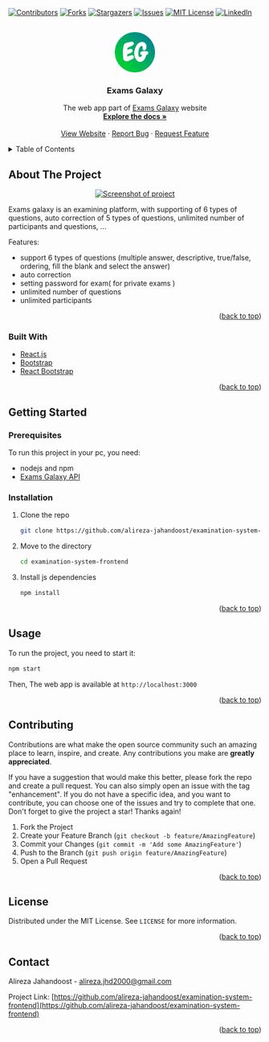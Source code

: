 <div id="top"></div>

<!-- PROJECT SHIELDS -->
<!--
*** I'm using markdown "reference style" links for readability.
*** Reference links are enclosed in brackets [ ] instead of parentheses ( ).
*** See the bottom of this document for the declaration of the reference variables
*** for contributors-url, forks-url, etc. This is an optional, concise syntax you may use.
*** https://www.markdownguide.org/basic-syntax/#reference-style-links
-->
[![Contributors][contributors-shield]][contributors-url]
[![Forks][forks-shield]][forks-url]
[![Stargazers][stars-shield]][stars-url]
[![Issues][issues-shield]][issues-url]
[![MIT License][license-shield]][license-url]
[![LinkedIn][linkedin-shield]][linkedin-url]



<!-- PROJECT LOGO -->
<br />
<div align="center">
  <a href="https://github.com/othneildrew/Best-README-Template">
    <img src="https://github.com/alireza-jahandoost/examination-system-frontend/blob/main/public/favicon.ico" alt="Logo" width="80" height="80">
  </a>

  <h3 align="center">Exams Galaxy</h3>

  <p align="center">
      The web app part of <a href="https://examsgalaxy.com">Exams Galaxy</a> website    
    <br />
    <a href="https://github.com/alireza-jahandoost/examination-system-frontend"><strong>Explore the docs »</strong></a>
    <br />
    <br />
        <a href="https://examsgalaxy.com/">View Website</a>
    ·
    <a href="https://github.com/alireza-jahandoost/examination-system-frontend/issues">Report Bug</a>
    ·
    <a href="https://github.com/alireza-jahandoost/examination-system-frontend/issues">Request Feature</a>
  </p>
</div>



<!-- TABLE OF CONTENTS -->
<details>
  <summary>Table of Contents</summary>
  <ol>
    <li>
      <a href="#about-the-project">About The Project</a>
      <ul>
        <li><a href="#built-with">Built With</a></li>
      </ul>
    </li>
    <li>
      <a href="#getting-started">Getting Started</a>
      <ul>
        <li><a href="#prerequisites">Prerequisites</a></li>
        <li><a href="#installation">Installation</a></li>
      </ul>
    </li>
    <li><a href="#usage">Usage</a></li>
    <li><a href="#roadmap">Roadmap</a></li>
    <li><a href="#contributing">Contributing</a></li>
    <li><a href="#license">License</a></li>
    <li><a href="#contact">Contact</a></li>
    <li><a href="#acknowledgments">Acknowledgments</a></li>
  </ol>
</details>



<!-- ABOUT THE PROJECT -->
## About The Project

<div align="center">
  <a href="https://alirezajahandoost.com">
    <img src="https://github.com/alireza-jahandoost/Examination-System/images/screenshot.png" alt="Screenshot of project">
  </a>
</div>

Exams galaxy is an examining platform, with supporting of 6 types of questions, auto correction of 5 types of questions, unlimited number of participants and questions, ...

Features:
* support 6 types of questions (multiple answer, descriptive, true/false, ordering, fill the blank and select the answer)
* auto correction
* setting password for exam( for private exams )
* unlimited number of questions
* unlimited participants

<p align="right">(<a href="#top">back to top</a>)</p>



### Built With

* [React.js](https://reactjs.org/)
* [Bootstrap](https://getbootstrap.com)
* [React Bootstrap](https://react-bootstrap.github.io/)

<p align="right">(<a href="#top">back to top</a>)</p>



<!-- GETTING STARTED -->
## Getting Started

### Prerequisites

To run this project in your pc, you need:
* nodejs and npm
* [Exams Galaxy API](https://github.com/alireza-jahandoost/Examination-System)

### Installation

1. Clone the repo
   ```sh
   git clone https://github.com/alireza-jahandoost/examination-system-frontend
   ```
2. Move to the directory
   ```sh
   cd examination-system-frontend
   ```
3. Install js dependencies
   ```sh
   npm install
   ```

<p align="right">(<a href="#top">back to top</a>)</p>



<!-- USAGE EXAMPLES -->
## Usage

To run the project, you need to start it:
   ```sh
   npm start
   ```
Then, The web app is available at `http://localhost:3000`

<p align="right">(<a href="#top">back to top</a>)</p>



<!-- ROADMAP -->
<!-- ## Roadmap

- [x] customizable `About me` and `Contact me` sections
- [x] unlimited number of projects to include
- [x] categorizing projects in project sections
- [x] add unlimited number of skills
- [x] categorizing skills into `Fluented` and `Familiar` categories
- [x] filtering projects by skills or project sections
- [x] search in projects
- [ ] supporting of having a blog
- [ ] showing the pdf version of pdf in landing page
- [ ] add a form in `Contact me` section to communicate easier
- [ ] supporting rtl
- [ ] supporting multi languages

See the [open issues](https://github.com/alireza-jahandoost/Portfolio/issues) for a full list of proposed features (and known issues).

<p align="right">(<a href="#top">back to top</a>)</p> -->



<!-- CONTRIBUTING -->
## Contributing

Contributions are what make the open source community such an amazing place to learn, inspire, and create. Any contributions you make are **greatly appreciated**.

If you have a suggestion that would make this better, please fork the repo and create a pull request. You can also simply open an issue with the tag "enhancement".
If you do not have a specific idea, and you want to contribute, you can choose one of the issues and try to complete that one.
Don't forget to give the project a star! Thanks again!

1. Fork the Project
2. Create your Feature Branch (`git checkout -b feature/AmazingFeature`)
3. Commit your Changes (`git commit -m 'Add some AmazingFeature'`)
4. Push to the Branch (`git push origin feature/AmazingFeature`)
5. Open a Pull Request

<p align="right">(<a href="#top">back to top</a>)</p>



<!-- LICENSE -->
## License

Distributed under the MIT License. See `LICENSE` for more information.

<p align="right">(<a href="#top">back to top</a>)</p>



<!-- CONTACT -->
## Contact

Alireza Jahandoost - alireza.jhd2000@gmail.com

Project Link: [https://github.com/alireza-jahandoost/examination-system-frontend](https://github.com/alireza-jahandoost/examination-system-frontend)

<p align="right">(<a href="#top">back to top</a>)</p>

<!-- MARKDOWN LINKS & IMAGES -->
<!-- https://www.markdownguide.org/basic-syntax/#reference-style-links -->
[contributors-shield]: https://img.shields.io/github/contributors/alireza-jahandoost/examination-system-frontend.svg?style=for-the-badge
[contributors-url]: https://github.com/alireza-jahandoost/examination-system-frontend/graphs/contributors
[forks-shield]: https://img.shields.io/github/forks/alireza-jahandoost/examination-system-frontend.svg?style=for-the-badge
[forks-url]: https://github.com/alireza-jahandoost/examination-system-frontend/network/members
[stars-shield]: https://img.shields.io/github/stars/alireza-jahandoost/examination-system-frontend?style=for-the-badge
[stars-url]: https://github.com/alireza-jahandoost/examination-system-frontend/stargazers
[issues-shield]: https://img.shields.io/github/issues/alireza-jahandoost/examination-system-frontend.svg?style=for-the-badge
[issues-url]: https://github.com/alireza-jahandoost/examination-system-frontend/issues
[license-shield]: https://img.shields.io/github/license/alireza-jahandoost/examination-system-frontend.svg?style=for-the-badge
[license-url]: https://github.com/alireza-jahandoost/examination-system-frontend/blob/master/LICENSE
[linkedin-shield]: https://img.shields.io/badge/-LinkedIn-black.svg?style=for-the-badge&logo=linkedin&colorB=555
[linkedin-url]: https://www.linkedin.com/in/alireza-jahandoost
[product-screenshot]: https://github.com/alireza-jahandoost/Examination-System/blob/main/images/screenshot.png
